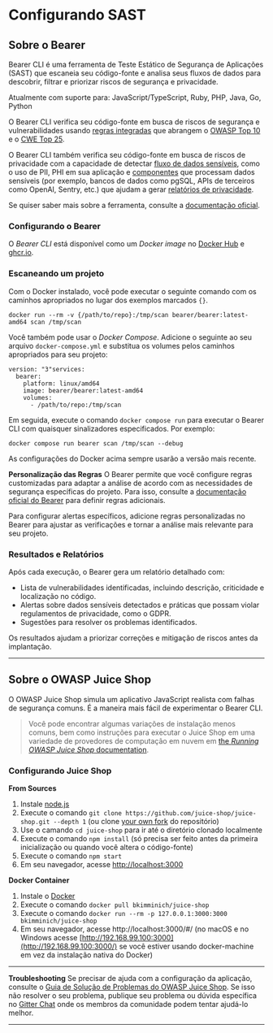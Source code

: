 # Configurando SAST

## Sobre o Bearer
Bearer CLI é uma ferramenta de Teste Estático de Segurança de Aplicações (SAST) que escaneia seu código-fonte e analisa seus fluxos de dados para descobrir, filtrar e priorizar riscos de segurança e privacidade.

Atualmente com suporte para: JavaScript/TypeScript, Ruby, PHP, Java, Go, Python

O Bearer CLI verifica seu código-fonte em busca de riscos de segurança e vulnerabilidades usando [regras integradas](https://docs.bearer.com/reference/rules/) que abrangem o [OWASP Top 10](https://owasp.org/www-project-top-ten/) e o [CWE Top 25](https://cwe.mitre.org/top25/archive/2023/2023_top25_list.html).

O Bearer CLI também verifica seu código-fonte em busca de riscos de privacidade com a capacidade de detectar [fluxo de dados sensíveis](https://docs.bearer.com/explanations/discovery-and-classification/), como o uso de PII, PHI em sua aplicação e [componentes](https://docs.bearer.com/reference/recipes/) que processam dados sensíveis (por exemplo, bancos de dados como pgSQL, APIs de terceiros como OpenAI, Sentry, etc.) que ajudam a gerar [relatórios de privacidade](https://docs.bearer.com/guides/privacy/).

Se quiser saber mais sobre a ferramenta, consulte a [documentação oficial](https://docs.bearer.com/).

### Configurando o Bearer
O *Bearer CLI* está disponível como um *Docker image* no [Docker Hub](https://hub.docker.com/r/bearer/bearer) e [ghcr.io](https://github.com/bearer/bearer/internals/container/bearer).

### Escaneando um projeto
Com o Docker instalado, você pode executar o seguinte comando com os caminhos apropriados no lugar dos exemplos marcados `{}`.
```
docker run --rm -v {/path/to/repo}:/tmp/scan bearer/bearer:latest-amd64 scan /tmp/scan
```
Você também pode usar o *Docker Compose*. Adicione o seguinte ao seu arquivo `docker-compose.yml` e substitua os volumes pelos caminhos apropriados para seu projeto:
```
version: "3"services:
  bearer:
    platform: linux/amd64
    image: bearer/bearer:latest-amd64
    volumes:
      - /path/to/repo:/tmp/scan
```
Em seguida, execute o comando `docker compose run` para executar o Bearer CLI com quaisquer sinalizadores especificados. Por exemplo:
```
docker compose run bearer scan /tmp/scan --debug
```
As configurações do Docker acima sempre usarão a versão mais recente.

**Personalização das Regras**
O Bearer permite que você configure regras customizadas para adaptar a análise de acordo com as necessidades de segurança específicas do projeto. Para isso, consulte a [documentação oficial do Bearer](https://docs.bearer.com) para definir regras adicionais.

Para configurar alertas específicos, adicione regras personalizadas no Bearer para ajustar as verificações e tornar a análise mais relevante para seu projeto.

### Resultados e Relatórios
Após cada execução, o Bearer gera um relatório detalhado com:
- Lista de vulnerabilidades identificadas, incluindo descrição, criticidade e localização no código.
- Alertas sobre dados sensíveis detectados e práticas que possam violar regulamentos de privacidade, como o GDPR.
- Sugestões para resolver os problemas identificados.

Os resultados ajudam a priorizar correções e mitigação de riscos antes da implantação.

---

## Sobre o OWASP Juice Shop
O OWASP Juice Shop simula um aplicativo JavaScript realista com falhas de segurança comuns. É a maneira mais fácil de experimentar o Bearer CLI.

> Você pode encontrar algumas variações de instalação menos comuns, bem como instruções para executar o Juice Shop em uma variedade de provedores de computação em nuvem em [the *Running OWASP Juice Shop* documentation](https://pwning.owasp-juice.shop/companion-guide/latest/part1/running.html).

### Configurando Juice Shop
**From Sources**
  1. Instale [node.js](https://github.com/juice-shop/juice-shop?tab=readme-ov-file#nodejs-version-compatibility)
  2. Execute o comando `git clone https://github.com/juice-shop/juice-shop.git --depth 1` (ou
  clone [your own fork](https://github.com/juice-shop/juice-shop/fork) do repositório)
  3. Use o camando `cd juice-shop` para ir até o diretório clonado localmente
  4. Execute o comando `npm install` (só precisa ser feito antes da primeira inicialização ou quando você altera o código-fonte)
  5. Execute o comando `npm start`
  6. Em seu navegador, acesse [http://localhost:3000](http://localhost:3000/)

    
**Docker Container**
  1. Instale o [Docker](https://www.docker.com/)
  2. Execute o comando `docker pull bkimminich/juice-shop`
  3. Execute o comando `docker run --rm -p 127.0.0.1:3000:3000 bkimminich/juice-shop`
  4. Em seu navegador, acesse http://localhost:3000/#/ (no macOS e no Windows acesse
  [http://192.168.99.100:3000](http://192.168.99.100:3000/) se você estiver usando docker-machine em vez da instalação nativa do Docker)

---

**Troubleshooting**
  Se precisar de ajuda com a configuração da aplicação, consulte o [Guia de Solução de Problemas do OWASP Juice Shop](https://pwning.owasp-juice.shop/appendix/troubleshooting.html). 
  Se isso não resolver o seu problema, publique seu problema ou dúvida específica no [Gitter Chat](https://gitter.im/bkimminich/juice-shop) onde os membros da comunidade podem tentar ajudá-lo melhor.

  ---
